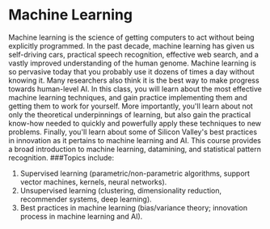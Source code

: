 # Machine Learning
Machine learning is the science of getting computers to act without being explicitly programmed. In the past decade, machine learning has given us self-driving cars, practical speech recognition, effective web search, and a vastly improved understanding of the human genome. Machine learning is so pervasive today that you probably use it dozens of times a day without knowing it. Many researchers also think it is the best way to make progress towards human-level AI. In this class, you will learn about the most effective machine learning techniques, and gain practice implementing them and getting them to work for yourself. More importantly, you'll learn about not only the theoretical underpinnings of learning, but also gain the practical know-how needed to quickly and powerfully apply these techniques to new problems. Finally, you'll learn about some of Silicon Valley's best practices in innovation as it pertains to machine learning and AI.  This course provides a broad introduction to machine learning, datamining, and statistical pattern recognition. 
###Topics include: 
1. Supervised learning (parametric/non-parametric algorithms, support vector machines, kernels, neural networks). 
2. Unsupervised learning (clustering, dimensionality reduction, recommender systems, deep learning). 
3. Best practices in machine learning (bias/variance theory; innovation process in machine learning and AI). 
